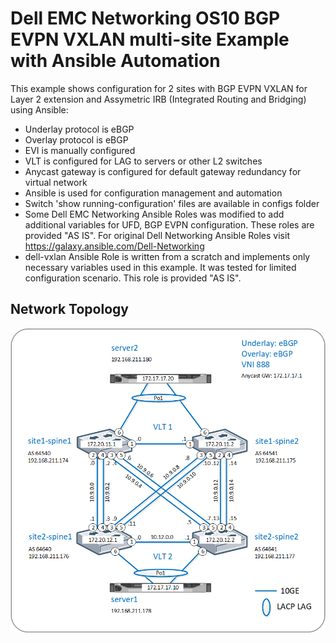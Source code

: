 # Dell EMC Networking OS10 BGP EVPN VXLAN multi-site Example with Ansible Automation
This example shows configuration for 2 sites with BGP EVPN VXLAN for Layer 2 extension and Assymetric IRB (Integrated Routing and Bridging) using Ansible:
* Underlay protocol is eBGP
* Overlay protocol is eBGP
* EVI is manually configured
* VLT is configured for LAG to servers or other L2 switches
* Anycast gateway is configured for default gateway redundancy for virtual network 
* Ansible is used for configuration management and automation
* Switch 'show running-configuration' files are available in configs folder 
* Some Dell EMC Networking Ansible Roles was modified to add additional variables for UFD, BGP EVPN configuration. These roles are provided "AS IS". For original Dell Networking Ansible Roles visit https://galaxy.ansible.com/Dell-Networking
* dell-vxlan Ansible Role is written from a scratch and implements only necessary variables used in this example. It was tested for limited configuration scenario. This role is provided "AS IS".

## Network Topology
![Network Topology](Topology.png)
